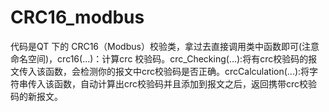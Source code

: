 # CRC16_modbus
代码是QT 下的 CRC16（Modbus）校验类，拿过去直接调用类中函数即可(注意命名空间)，crc16(...)：计算crc 校验码。crc_Checking(...):将有crc校验码的报文传入该函数，会检测你的报文中crc校验码是否正确。crcCalculation(...):将字符串传入该函数，自动计算出crc校验码并且添加到报文之后，返回携带crc校验码的新报文。
